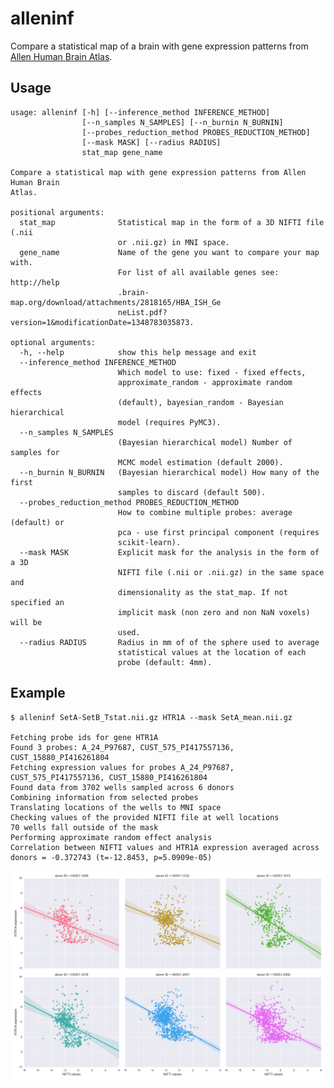 alleninf
========

Compare a statistical map of a brain with gene expression patterns from [Allen Human Brain Atlas](http://human.brain-map.org/).

Usage
-----


    usage: alleninf [-h] [--inference_method INFERENCE_METHOD]
	                [--n_samples N_SAMPLES] [--n_burnin N_BURNIN]
                    [--probes_reduction_method PROBES_REDUCTION_METHOD]
                    [--mask MASK] [--radius RADIUS]
                    stat_map gene_name
    
    Compare a statistical map with gene expression patterns from Allen Human Brain
    Atlas.
    
    positional arguments:
      stat_map              Statistical map in the form of a 3D NIFTI file (.nii
                            or .nii.gz) in MNI space.
      gene_name             Name of the gene you want to compare your map with.
                            For list of all available genes see: http://help
                            .brain-map.org/download/attachments/2818165/HBA_ISH_Ge
                            neList.pdf?version=1&modificationDate=1348783035873.
    
    optional arguments:
      -h, --help            show this help message and exit
	  --inference_method INFERENCE_METHOD
	                        Which model to use: fixed - fixed effects,
	                        approximate_random - approximate random effects
	                        (default), bayesian_random - Bayesian hierarchical
	                        model (requires PyMC3).
	  --n_samples N_SAMPLES
	                        (Bayesian hierarchical model) Number of samples for
	                        MCMC model estimation (default 2000).
	  --n_burnin N_BURNIN   (Bayesian hierarchical model) How many of the first
	                        samples to discard (default 500).
      --probes_reduction_method PROBES_REDUCTION_METHOD
                            How to combine multiple probes: average (default) or
                            pca - use first principal component (requires 
                            scikit-learn).
      --mask MASK           Explicit mask for the analysis in the form of a 3D
                            NIFTI file (.nii or .nii.gz) in the same space and
                            dimensionality as the stat_map. If not specified an
                            implicit mask (non zero and non NaN voxels) will be
                            used.
      --radius RADIUS       Radius in mm of of the sphere used to average
                            statistical values at the location of each
                            probe (default: 4mm).


Example
-------

    $ alleninf SetA-SetB_Tstat.nii.gz HTR1A --mask SetA_mean.nii.gz

    Fetching probe ids for gene HTR1A
    Found 3 probes: A_24_P97687, CUST_575_PI417557136, CUST_15880_PI416261804
    Fetching expression values for probes A_24_P97687, CUST_575_PI417557136, CUST_15880_PI416261804
    Found data from 3702 wells sampled across 6 donors
    Combining information from selected probes
    Translating locations of the wells to MNI space
    Checking values of the provided NIFTI file at well locations
    70 wells fall outside of the mask
    Performing approximate random effect analysis
    Correlation between NIFTI values and HTR1A expression averaged across donors = -0.372743 (t=-12.8453, p=5.0909e-05)
    
![alt tag](random_all_subjects.png)

